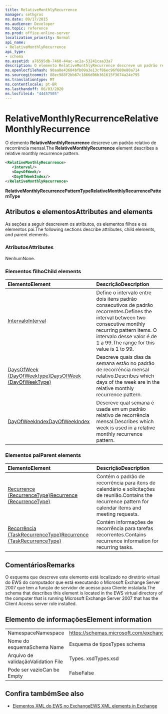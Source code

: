 ```yaml
---
title: RelativeMonthlyRecurrence
manager: sethgros
ms.date: 09/17/2015
ms.audience: Developer
ms.topic: reference
ms.prod: office-online-server
localization_priority: Normal
api_name:
- RelativeMonthlyRecurrence
api_type:
- schema
ms.assetid: a76595db-7460-44ac-ac2a-53241caa33a7
description: O elemento RelativeMonthlyRecurrence descreve um padrão relativo de recorrência mensal.
ms.openlocfilehash: 90aa0e43684bfb09a3e13cf86ec96f680e80a714
ms.sourcegitcommit: 88ec988f2bb67c1866d06b361615f3674a24e795
ms.translationtype: MT
ms.contentlocale: pt-BR
ms.lasthandoff: 06/03/2020
ms.locfileid: "44457505"
---
```

# <a name="relativemonthlyrecurrence"></a><span data-ttu-id="027d7-103">RelativeMonthlyRecurrence</span><span class="sxs-lookup"><span data-stu-id="027d7-103">RelativeMonthlyRecurrence</span></span>

<span data-ttu-id="027d7-104">O elemento **RelativeMonthlyRecurrence** descreve um padrão relativo de recorrência mensal.</span><span class="sxs-lookup"><span data-stu-id="027d7-104">The **RelativeMonthlyRecurrence** element describes a relative monthly recurrence pattern.</span></span> 
  
```xml
<RelativeMonthlyRecurrence>
   <Interval/>
   <DaysOfWeek/>
   <DayOfWeekIndex/>
</RelativeMonthlyRecurrence>
```

 <span data-ttu-id="027d7-105">**RelativeMonthlyRecurrencePatternType**</span><span class="sxs-lookup"><span data-stu-id="027d7-105">**RelativeMonthlyRecurrencePatternType**</span></span>
## <a name="attributes-and-elements"></a><span data-ttu-id="027d7-106">Atributos e elementos</span><span class="sxs-lookup"><span data-stu-id="027d7-106">Attributes and elements</span></span>

<span data-ttu-id="027d7-107">As seções a seguir descrevem os atributos, os elementos filhos e os elementos pai.</span><span class="sxs-lookup"><span data-stu-id="027d7-107">The following sections describe attributes, child elements, and parent elements.</span></span>
  
### <a name="attributes"></a><span data-ttu-id="027d7-108">Atributos</span><span class="sxs-lookup"><span data-stu-id="027d7-108">Attributes</span></span>

<span data-ttu-id="027d7-109">Nenhum</span><span class="sxs-lookup"><span data-stu-id="027d7-109">None.</span></span>
  
### <a name="child-elements"></a><span data-ttu-id="027d7-110">Elementos filho</span><span class="sxs-lookup"><span data-stu-id="027d7-110">Child elements</span></span>

|<span data-ttu-id="027d7-111">**Elemento**</span><span class="sxs-lookup"><span data-stu-id="027d7-111">**Element**</span></span>|<span data-ttu-id="027d7-112">**Descrição**</span><span class="sxs-lookup"><span data-stu-id="027d7-112">**Description**</span></span>|
|:-----|:-----|
|[<span data-ttu-id="027d7-113">Intervalo</span><span class="sxs-lookup"><span data-stu-id="027d7-113">Interval</span></span>](interval.md) <br/> |<span data-ttu-id="027d7-114">Define o intervalo entre dois itens padrão consecutivos de padrão recorrentes.</span><span class="sxs-lookup"><span data-stu-id="027d7-114">Defines the interval between two consecutive monthly recurring pattern items.</span></span> <span data-ttu-id="027d7-115">O intervalo desse valor é de 1 a 99.</span><span class="sxs-lookup"><span data-stu-id="027d7-115">The range for this value is 1 to 99.</span></span>  <br/> |
|[<span data-ttu-id="027d7-116">DaysOfWeek (DayOfWeektype)</span><span class="sxs-lookup"><span data-stu-id="027d7-116">DaysOfWeek (DayOfWeekType)</span></span>](daysofweek-dayofweektype.md) <br/> |<span data-ttu-id="027d7-117">Descreve quais dias da semana estão no padrão de recorrência mensal relativo.</span><span class="sxs-lookup"><span data-stu-id="027d7-117">Describes which days of the week are in the relative monthly recurrence pattern.</span></span>  <br/> |
|[<span data-ttu-id="027d7-118">DayOfWeekIndex</span><span class="sxs-lookup"><span data-stu-id="027d7-118">DayOfWeekIndex</span></span>](dayofweekindex.md) <br/> |<span data-ttu-id="027d7-119">Descreve qual semana é usada em um padrão relativo de recorrência mensal.</span><span class="sxs-lookup"><span data-stu-id="027d7-119">Describes which week is used in a relative monthly recurrence pattern.</span></span>  <br/> |
   
### <a name="parent-elements"></a><span data-ttu-id="027d7-120">Elementos pai</span><span class="sxs-lookup"><span data-stu-id="027d7-120">Parent elements</span></span>

|<span data-ttu-id="027d7-121">**Elemento**</span><span class="sxs-lookup"><span data-stu-id="027d7-121">**Element**</span></span>|<span data-ttu-id="027d7-122">**Descrição**</span><span class="sxs-lookup"><span data-stu-id="027d7-122">**Description**</span></span>|
|:-----|:-----|
|[<span data-ttu-id="027d7-123">Recurrence (RecurrenceType)</span><span class="sxs-lookup"><span data-stu-id="027d7-123">Recurrence (RecurrenceType)</span></span>](recurrence-recurrencetype.md) <br/> |<span data-ttu-id="027d7-124">Contém o padrão de recorrência para itens de calendário e solicitações de reunião.</span><span class="sxs-lookup"><span data-stu-id="027d7-124">Contains the recurrence pattern for calendar items and meeting requests.</span></span>  <br/> |
|[<span data-ttu-id="027d7-125">Recorrência (TaskRecurrenceType)</span><span class="sxs-lookup"><span data-stu-id="027d7-125">Recurrence (TaskRecurrenceType)</span></span>](recurrence-taskrecurrencetype.md) <br/> |<span data-ttu-id="027d7-126">Contém informações de recorrência para tarefas recorrentes.</span><span class="sxs-lookup"><span data-stu-id="027d7-126">Contains recurrence information for recurring tasks.</span></span>  <br/> |
   
## <a name="remarks"></a><span data-ttu-id="027d7-127">Comentários</span><span class="sxs-lookup"><span data-stu-id="027d7-127">Remarks</span></span>

<span data-ttu-id="027d7-128">O esquema que descreve este elemento está localizado no diretório virtual do EWS do computador que está executando o Microsoft Exchange Server 2007 que tem a função de servidor de acesso para Cliente instalada.</span><span class="sxs-lookup"><span data-stu-id="027d7-128">The schema that describes this element is located in the EWS virtual directory of the computer that is running Microsoft Exchange Server 2007 that has the Client Access server role installed.</span></span>
  
## <a name="element-information"></a><span data-ttu-id="027d7-129">Elemento de informações</span><span class="sxs-lookup"><span data-stu-id="027d7-129">Element information</span></span>

|||
|:-----|:-----|
|<span data-ttu-id="027d7-130">Namespace</span><span class="sxs-lookup"><span data-stu-id="027d7-130">Namespace</span></span>  <br/> |https://schemas.microsoft.com/exchange/services/2006/types  <br/> |
|<span data-ttu-id="027d7-131">Nome do esquema</span><span class="sxs-lookup"><span data-stu-id="027d7-131">Schema Name</span></span>  <br/> |<span data-ttu-id="027d7-132">Esquema de tipos</span><span class="sxs-lookup"><span data-stu-id="027d7-132">Types schema</span></span>  <br/> |
|<span data-ttu-id="027d7-133">Arquivo de validação</span><span class="sxs-lookup"><span data-stu-id="027d7-133">Validation File</span></span>  <br/> |<span data-ttu-id="027d7-134">Types. xsd</span><span class="sxs-lookup"><span data-stu-id="027d7-134">Types.xsd</span></span>  <br/> |
|<span data-ttu-id="027d7-135">Pode ser vazio</span><span class="sxs-lookup"><span data-stu-id="027d7-135">Can be Empty</span></span>  <br/> |<span data-ttu-id="027d7-136">False</span><span class="sxs-lookup"><span data-stu-id="027d7-136">False</span></span>  <br/> |
   
## <a name="see-also"></a><span data-ttu-id="027d7-137">Confira também</span><span class="sxs-lookup"><span data-stu-id="027d7-137">See also</span></span>



- [<span data-ttu-id="027d7-138">Elementos XML do EWS no Exchange</span><span class="sxs-lookup"><span data-stu-id="027d7-138">EWS XML elements in Exchange</span></span>](ews-xml-elements-in-exchange.md)

